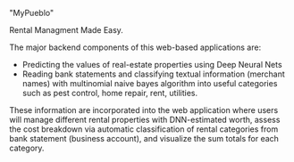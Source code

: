 "MyPueblo" 

Rental Managment Made Easy.

The major backend components of this web-based applications are:

- Predicting the values of real-estate properties using Deep Neural Nets
- Reading bank statements and classifying textual information (merchant names) with multinomial naive bayes algorithm into useful categories such as pest control, home repair, rent, utilities.

These information are incorporated into the web application where users will manage different rental properties with DNN-estimated worth, assess the cost breakdown via automatic classification of rental categories from bank statement (business account), and visualize the sum totals for each category.